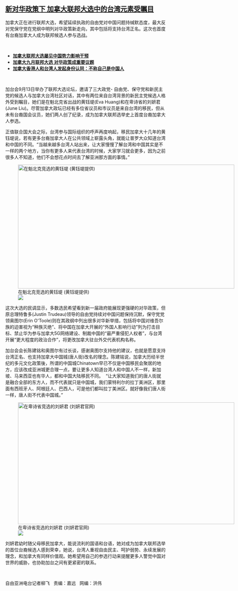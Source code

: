 <!--1631730827000-->
[新对华政策下  加拿大联邦大选中的台湾元素受瞩目](https://www.rfa.org/mandarin/yataibaodao/gangtai/lf-09152021140800.html)
------

<p></p><p>加拿大正在进行联邦大选，希望延续执政的自由党对中国问题持缄默态度，最大反对党保守党在党纲中明列对华政策新走向，其中包括将支持台湾正名。这次也首度有台裔加拿大人成为联邦候选人参与选战。</p><p><br/></p><ul><li><a href="https://www.rfa.org/mandarin/yataibaodao/junshiwaijiao/lf-09132021140155.html"><strong>加拿大联邦大选屡见中国势力影响干预</strong></a></li><li><strong><a href="https://www.rfa.org/mandarin/yataibaodao/junshiwaijiao/lf-08162021135957.html">加拿大九月联邦大选 对华政策成重要议题</a></strong></li><li><strong><a href="https://www.rfa.org/mandarin/yataibaodao/gangtai/lf-04302021142321.html">加拿大香港人和台湾人发起身份认同：不称自己是中国人</a></strong></li></ul><p><br/></p><p>加台会9月13日举办了联邦大选论坛，邀请了三大政党- 自由党、保守党和新民主党的候选人与加拿大台湾社区对话，其中有两位来自台湾背景的新民主党候选人格外受到瞩目，她们是在魁北克省出战的黄钰堤(Eva Huang)和在卑诗省的刘妍君(June Liu)。尽管加拿大政坛已经有多位省议员和市议员是来自台湾的移民，但从未有台裔国会议员，她们两人创了纪录，成为加拿大联邦选举史上首度台裔加拿大人参选。</p><p>正值联合国大会之际，台湾参与国际组织的呼声再度响起，移民加拿大十几年的黄钰堤说，若有更多台裔加拿大人在公共领域上崭露头角，就能让普罗大众知道台湾和中国的不同。“当越来越多台湾人站出来，让大家慢慢了解台湾和中国其实是不一样的两个地方，当你有更多人来代表台湾的时候，大家学习就会更多，因为之前很多人不知道，他们不会想花点时间去了解亚洲那方面的事情。”</p><p><figure class="image-richtext image-inline captioned" style="width:680px;"><img alt="在魁北克竞选的黄钰堤  (黄钰堤提供)" height="390" src="https://www.rfa.org/mandarin/yataibaodao/gangtai/lf-09152021140800.html/taiwan-3.jpg/@@images/2591662e-3d51-45c4-be0d-02c0eeb32317.jpeg" title="Taiwan 3.jpg" width="680"/><figcaption class="image-caption">在魁北克竞选的黄钰堤  (黄钰堤提供)</figcaption><small></small><div id="zoomattribute"><a data-caption="在魁北克竞选的黄钰堤  (黄钰堤提供)" data-fancybox="" href="https://www.rfa.org/mandarin/yataibaodao/gangtai/lf-09152021140800.html/taiwan-3.jpg" id="single_image" title="在魁北克竞选的黄钰堤  (黄钰堤提供)"><img src="/++plone++rfa-resources/img/icon-zoom.png"/></a></div></figure></p><p>这次大选的民调显示，多数选民希望看到新一届政府能展现更强硬的对华政策，但原总理特鲁多(Justin Trudeau)领导的自由党持续对中国问题保持沉默，保守党党领奥图尔(Erin O'Toole)则在其政纲中列出很多对华新举措，包括将中国对维吾尔族的迫害视为“种族灭绝”、将中国在加拿大开展的“外国人影响行动”列为打击目标、禁止华为参与加拿大5G网络建设、制裁中国的“最严重侵犯人权者”，与台湾开展“更大程度的政治合作”，将更改加拿大驻台外交代表机构名称。</p><p>加台会会长陈建铭和奥图尔有过长谈，感谢奥图尔支持他的建议，也就是愿意支持台湾正名、也支持加拿大中国城(唐人街)改名的理念。陈建铭说，加拿大历经半世纪的多元文化政策後，所谓的中国城Chinatown早已不仅是中国移民会聚居的地方，应该改成亚洲城更合理一点，要让更多人知道台湾人和中国人不一样，新加坡、马来西亚也有华人，都和中国大陆移民不同。  “让大家知道我们的唐人街就是融合全部的东方人，而不代表就只是中国城，我们蒙特利尔的拉丁美洲区，那里面有西班牙人、阿根廷人、巴西人，可是他们都叫拉丁美洲区。就好像我们唐人街一样，唐人街不代表中国城。”</p><p><figure class="image-richtext image-inline captioned" style="width:680px;"><img alt="在卑诗省竞选的刘妍君   (刘妍君官网)" height="383" src="https://www.rfa.org/mandarin/yataibaodao/gangtai/lf-09152021140800.html/taiwan-2.jpg/@@images/737af321-db08-4243-8f14-ec2a95f219fb.jpeg" title="Taiwan 2.jpg" width="680"/><figcaption class="image-caption">在卑诗省竞选的刘妍君   (刘妍君官网)</figcaption><small></small><div id="zoomattribute"><a data-caption="在卑诗省竞选的刘妍君   (刘妍君官网)" data-fancybox="" href="https://www.rfa.org/mandarin/yataibaodao/gangtai/lf-09152021140800.html/taiwan-2.jpg" id="single_image" title="在卑诗省竞选的刘妍君   (刘妍君官网)"><img src="/++plone++rfa-resources/img/icon-zoom.png"/></a></div></figure></p><p>刘妍君幼时随父母移民加拿大，能说流利的国语和台语，她对成为加拿大联邦选举的首位台裔候选人感到荣幸，她说，台湾人重视自由民主、呵护弱势、永续发展的理念，和加拿大有同样价值观。她希望用自己的参选行动来提醒更多人警觉中国对世界的威胁，也协助加台之间有更紧密的联系。</p><p><br/></p><p>自由亚洲电台记者柳飞   责编：嘉远   网编：洪伟</p>
